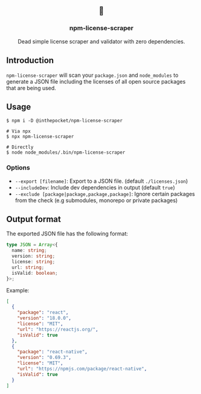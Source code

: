 <div align="center">
  <br />
  <h2 align="center">📜</h2>
  <h3 align="center">npm-license-scraper</h3>
  <p align="center">

Dead simple license scraper and validator with zero dependencies.
  </p>
</div>

## Introduction

`npm-license-scraper` will scan your `package.json` and `node_modules` to generate a JSON file including the licenses of all open source packages that are being used.

## Usage

```shell
$ npm i -D @inthepocket/npm-license-scraper

# Via npx
$ npx npm-license-scraper

# Directly
$ node node_modules/.bin/npm-license-scraper
```

### Options

- `--export [filename]`: Export to a JSON file. (default `./licenses.json`)
- `--includeDev`: Include dev dependencies in output (default `true`)
- `--exclude [package|package,package,package]`: Ignore certain packages from the check (e.g submodules, monorepo or private packages)

## Output format

The exported JSON file has the following format:

```ts
type JSON = Array<{
  name: string;
  version: string;
  license: string;
  url: string;
  isValid: boolean;
}>;
```

Example:

```json
[
  {
    "package": "react",
    "version": "18.0.0",
    "license": "MIT",
    "url": "https://reactjs.org/",
    "isValid": true
  },
  {
    "package": "react-native",
    "version": "0.69.3",
    "license": "MIT",
    "url": "https://npmjs.com/package/react-native",
    "isValid": true
  }
]
```
